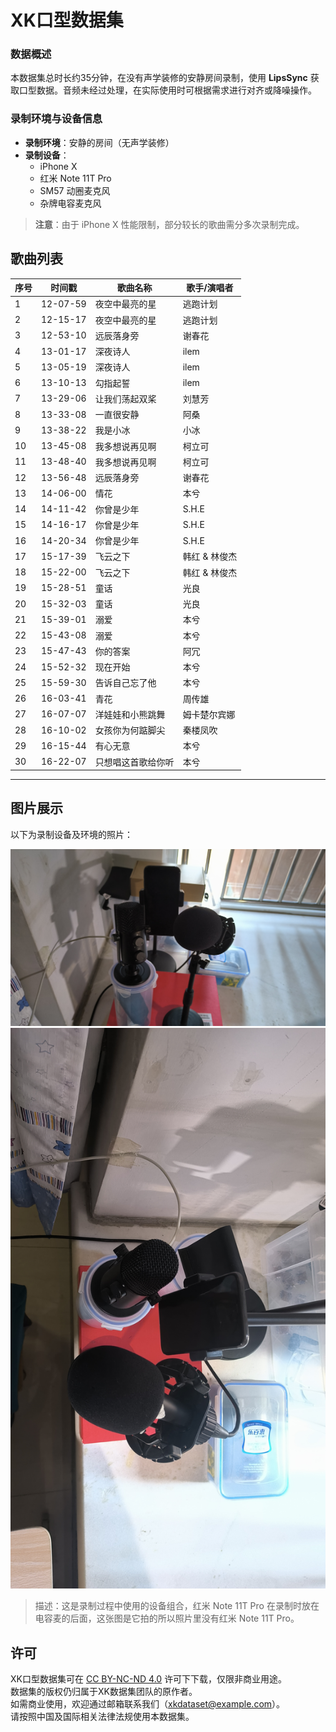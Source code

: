 # XK口型数据集

### 数据概述
本数据集总时长约35分钟，在没有声学装修的安静房间录制，使用 **LipsSync** 获取口型数据。音频未经过处理，在实际使用时可根据需求进行对齐或降噪操作。

### 录制环境与设备信息
- **录制环境**：安静的房间（无声学装修）
- **录制设备**：
  - iPhone X
  - 红米 Note 11T Pro
  - SM57 动圈麦克风
  - 杂牌电容麦克风

> **注意**：由于 iPhone X 性能限制，部分较长的歌曲需分多次录制完成。

## 歌曲列表

| 序号 | 时间戳       | 歌曲名称               | 歌手/演唱者        |
|------|--------------|------------------------|--------------------|
| 1    | 12-07-59     | 夜空中最亮的星         | 逃跑计划           |
| 2    | 12-15-17     | 夜空中最亮的星         | 逃跑计划           |
| 3    | 12-53-10     | 远辰落身旁             | 谢春花             |
| 4    | 13-01-17     | 深夜诗人               | ilem              |
| 5    | 13-05-19     | 深夜诗人               | ilem              |
| 6    | 13-10-13     | 勾指起誓               | ilem              |
| 7    | 13-29-06     | 让我们荡起双桨         | 刘慧芳             |
| 8    | 13-33-08     | 一直很安静             | 阿桑               |
| 9    | 13-38-22     | 我是小冰               | 小冰               |
| 10   | 13-45-08     | 我多想说再见啊         | 柯立可             |
| 11   | 13-48-40     | 我多想说再见啊         | 柯立可             |
| 12   | 13-56-48     | 远辰落身旁             | 谢春花             |
| 13   | 14-06-00     | 情花                   | 本兮               |
| 14   | 14-11-42     | 你曾是少年             | S.H.E              |
| 15   | 14-16-17     | 你曾是少年             | S.H.E              |
| 16   | 14-20-34     | 你曾是少年             | S.H.E              |
| 17   | 15-17-39     | 飞云之下               | 韩红 & 林俊杰      |
| 18   | 15-22-00     | 飞云之下               | 韩红 & 林俊杰      |
| 19   | 15-28-51     | 童话                   | 光良               |
| 20   | 15-32-03     | 童话                   | 光良               |
| 21   | 15-39-01     | 溺爱                   | 本兮               |
| 22   | 15-43-08     | 溺爱                   | 本兮               |
| 23   | 15-47-43     | 你的答案               | 阿冗               |
| 24   | 15-52-32     | 现在开始               | 本兮               |
| 25   | 15-59-30     | 告诉自己忘了他         | 本兮               |
| 26   | 16-03-41     | 青花                   | 周传雄             |
| 27   | 16-07-07     | 洋娃娃和小熊跳舞       | 姆卡楚尔宾娜       |
| 28   | 16-10-02     | 女孩你为何踮脚尖       | 秦楼凤吹           |
| 29   | 16-15-44     | 有心无意              | 本兮               |
| 30   | 16-22-07     | 只想唱这首歌给你听     | 本兮               |

---

## 图片展示

以下为录制设备及环境的照片：

![图片1：录制设备正视图](正视图.jpg)
![图片2：录制设备俯视图](俯视图.jpg)
> 描述：这是录制过程中使用的设备组合，红米 Note 11T Pro 在录制时放在电容麦的后面，这张图是它拍的所以照片里没有红米 Note 11T Pro。

## 许可
XK口型数据集可在 [CC BY-NC-ND 4.0](https://creativecommons.org/licenses/by-nc-nd/4.0/legalcode?spm=5176.28103460.0.0.297c5d274sJF0o)  许可下下载，仅限非商业用途。  
数据集的版权仍归属于XK数据集团队的原作者。  
如需商业使用，欢迎通过邮箱联系我们（xkdataset@example.com）。  
请按照中国及国际相关法律法规使用本数据集。  
